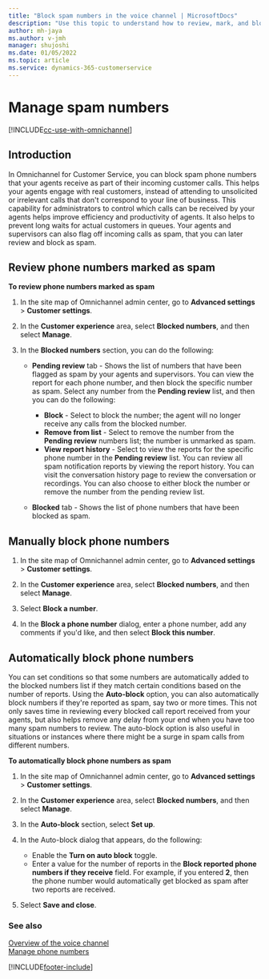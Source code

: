 ```yaml
---
title: "Block spam numbers in the voice channel | MicrosoftDocs"
description: "Use this topic to understand how to review, mark, and block spam numbers in Omnichannel for Customer Service."
author: mh-jaya
ms.author: v-jmh
manager: shujoshi
ms.date: 01/05/2022
ms.topic: article
ms.service: dynamics-365-customerservice
---
```


# Manage spam numbers

[!INCLUDE[cc-use-with-omnichannel](../includes/cc-use-with-omnichannel.md)]

## Introduction

In Omnichannel for Customer Service, you can block spam phone numbers that your agents receive as part of their incoming customer calls. This helps your agents engage with real customers​, instead of attending to unsolicited or irrelevant calls that don't correspond to your line of business. This capability for administrators to control which calls can be received by your agents helps improve efficiency and productivity of agents​. It also helps to prevent long waits for actual customers in queues​. Your agents and supervisors can also flag off incoming calls as spam, that you can later review and block as spam.

## Review phone numbers marked as spam

**To review phone numbers marked as spam**

1. In the site map of Omnichannel admin center, go to **Advanced settings** > **Customer settings**.

2. In the **Customer experience** area, select **Blocked numbers**, and then select **Manage**.

3. In the **Blocked numbers** section, you can do the following:

    - **Pending review** tab - Shows the list of numbers that have been flagged as spam by your agents and supervisors. You can view the report for each phone number, and then block the specific number as spam. Select any number from the **Pending review** list, and then you can do the following:
      - **Block** - Select to block the number; the agent will no longer receive any calls from the blocked number.
      - **Remove from list** - Select to remove the number from the **Pending review** numbers list; the number is unmarked as spam.
      - **View report history** - Select to view the reports for the specific phone number in the **Pending review** list. You can review all spam notification reports by viewing the report history​. You can visit the conversation history page to review the conversation or recordings.​ You can also choose to either block the number or remove the number from the pending review list.

    - **Blocked** tab - Shows the list of phone numbers that have been blocked as spam.

## Manually block phone numbers

1. In the site map of Omnichannel admin center, go to **Advanced settings** > **Customer settings**.
  
2. In the **Customer experience** area, select **Blocked numbers**, and then select **Manage**.

3. Select **Block a number**.

4. In the **Block a phone number** dialog, enter a phone number, add any comments if you'd like, and then select **Block this number**.

## Automatically block phone numbers

You can set conditions so that some numbers are automatically added to the blocked numbers list if they match certain conditions based on the number of reports. Using the **Auto-block** option, you can also automatically block numbers if they're reported as spam, say two or more times. This not only saves time in reviewing every blocked call report received from your agents, but also helps remove any delay from your end when you have too many spam numbers to review. The auto-block option is also useful in situations or instances where there might be a surge in spam calls from different numbers.

**To automatically block phone numbers as spam**

1. In the site map of Omnichannel admin center, go to **Advanced settings** > **Customer settings**.

2. In the **Customer experience** area, select **Blocked numbers**, and then select **Manage**.

3. In the **Auto-block** section, select **Set up**.

4. In the Auto-block dialog that appears, do the following:
   - Enable the **Turn on auto block** toggle.
   - Enter a value for the number of reports in the **Block reported phone numbers if they receive** field. For example, if you entered **2**, then the phone number would automatically get blocked as spam after two reports are received.

5. Select **Save and close**.

### See also

[Overview of the voice channel](voice-channel.md)  
[Manage phone numbers](voice-channel-manage-phone-numbers.md)  

[!INCLUDE[footer-include](../includes/footer-banner.md)]
